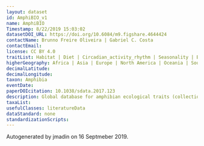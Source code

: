 ```yaml
---
layout: dataset
id: AmphiBIO_v1
name: AmphiBIO
Timestamp: 8/22/2019 15:03:02
datasetDOI_URL: https://doi.org/10.6084/m9.figshare.4644424
contactName: Brunno Freire Oliveira | Gabriel C. Costa
contactEmail: 
license: CC BY 4.0
traitList: Habitat | Diet | Circadian_activity_rhythm | Seasonality | Body_weight | Age_at_mature_min_y | Age_at_mature_max_y | Body_length | Size_at_mature_min_mm | Size_at_mature_max_mm | Longevity_min_y | Longevity_max_y | Litter_size_min_n | Litter_size_max_n | Reproductive_output_y | Offspring_size_min_mm | Offspring_size_min_mm | Breeding strategy
higherGeography: Africa | Asia | Europe | North America | Oceania | South America
decimalLatitude: 
decimalLongitude: 
taxon: Amphibia
eventDate: 
paperDOIcitation: 10.1038/sdata.2017.123
description: Global database for amphibian ecological traits (collection of data from literature)
taxaList: 
usefulClasses: literatureData
dataStandard: none
standardizationScripts: 
---
```


Autogenerated by jmadin on 16 Septmeber 2019.
